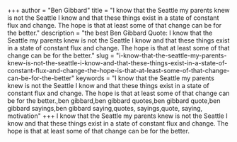 +++
author = "Ben Gibbard"
title = "I know that the Seattle my parents knew is not the Seattle I know and that these things exist in a state of constant flux and change. The hope is that at least some of that change can be for the better."
description = "the best Ben Gibbard Quote: I know that the Seattle my parents knew is not the Seattle I know and that these things exist in a state of constant flux and change. The hope is that at least some of that change can be for the better."
slug = "i-know-that-the-seattle-my-parents-knew-is-not-the-seattle-i-know-and-that-these-things-exist-in-a-state-of-constant-flux-and-change-the-hope-is-that-at-least-some-of-that-change-can-be-for-the-better"
keywords = "I know that the Seattle my parents knew is not the Seattle I know and that these things exist in a state of constant flux and change. The hope is that at least some of that change can be for the better.,ben gibbard,ben gibbard quotes,ben gibbard quote,ben gibbard sayings,ben gibbard saying,quotes, sayings,quote, saying, motivation"
+++
I know that the Seattle my parents knew is not the Seattle I know and that these things exist in a state of constant flux and change. The hope is that at least some of that change can be for the better.
